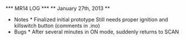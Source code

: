 *** MR14 LOG ***
** January 27th, 2013 **
* Notes *
Finalized initial prototype
Still needs proper ignition and killswitch button (comments in .ino)
* Bugs *
After several minutes in ON mode, suddenly returns to SCAN